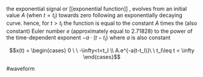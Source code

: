 the exponential signal or [[exponential function]] , evolves from an initial value $A$ (when  $t=t_I$) towards zero following an exponentially decaying curve. 
hence, for $t>t_I$ the function is equal to the constant $A$ times the (also constant) Euler number $e$ (approximately equal to $2.71828$) to the power of the time-dependent exponent $−a·(t−t_I)$  where $a$ is also constant

$$x(t) = \begin{cases} 0 \ \ -\infty<t<t_I \\ A.e^{-a(t-t_I)}\ \ t_I\leq t < \infty \end{cases}$$



#waveform